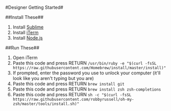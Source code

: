 #Designer Getting Started#

##Install These##
1. Install <a href="https://www.sublimetext.com/" target="_blank">Sublime</a>
2. Install <a href="https://www.iterm2.com/" target="_blank">iTerm</a>
3. Install <a href="https://www.nodejs.org/" target="_blank">Node.js</a>

##Run These##
1. Open iTerm
2. Paste this code and press RETURN `/usr/bin/ruby -e "$(curl -fsSL https://raw.githubusercontent.com/Homebrew/install/master/install)"`
3. If prompted, enter the password you use to unlock your computer (it'll look like you aren't typing but you are)
4. Paste this code and press RETURN `brew install git`
5. Paste this code and press RETURN `brew install zsh zsh-completions`
6. Paste this code and press RETURN `sh -c "$(curl -fsSL https://raw.githubusercontent.com/robbyrussell/oh-my-zsh/master/tools/install.sh)"`


